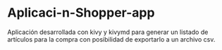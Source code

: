 # Aplicaci-n-Shopper-app
Aplicación desarrollada con kivy y kivymd para generar un listado de artículos para la compra con posibilidad de exportarlo a un archivo csv.
